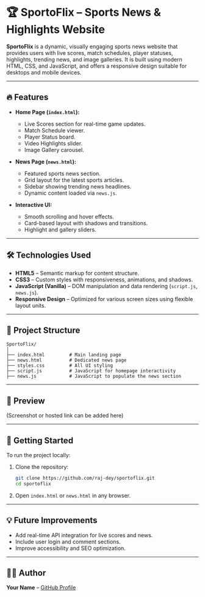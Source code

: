 
# 🏆 SportoFlix – Sports News & Highlights Website

**SportoFlix** is a dynamic, visually engaging sports news website that provides users with live scores, match schedules, player statuses, highlights, trending news, and image galleries. It is built using modern HTML, CSS, and JavaScript, and offers a responsive design suitable for desktops and mobile devices.

---

## 🔥 Features

- **Home Page (`index.html`):**
  - Live Scores section for real-time game updates.
  - Match Schedule viewer.
  - Player Status board.
  - Video Highlights slider.
  - Image Gallery carousel.

- **News Page (`news.html`):**
  - Featured sports news section.
  - Grid layout for the latest sports articles.
  - Sidebar showing trending news headlines.
  - Dynamic content loaded via `news.js`.

- **Interactive UI:**
  - Smooth scrolling and hover effects.
  - Card-based layout with shadows and transitions.
  - Highlight and gallery sliders.

---

## 🛠️ Technologies Used

- **HTML5** – Semantic markup for content structure.
- **CSS3** – Custom styles with responsiveness, animations, and shadows.
- **JavaScript (Vanilla)** – DOM manipulation and data rendering (`script.js`, `news.js`).
- **Responsive Design** – Optimized for various screen sizes using flexible layout units.

---

## 📂 Project Structure

```
SportoFlix/
│
├── index.html         # Main landing page
├── news.html          # Dedicated news page
├── styles.css         # All UI styling
├── script.js          # JavaScript for homepage interactivity
├── news.js            # JavaScript to populate the news section
```

---

## 📸 Preview

(Screenshot or hosted link can be added here)

---

## 🚀 Getting Started

To run the project locally:

1. Clone the repository:
   ```bash
   git clone https://github.com/raj-dey/sportoflix.git
   cd sportoflix
   ```

2. Open `index.html` or `news.html` in any browser.

---

## 💡 Future Improvements

- Add real-time API integration for live scores and news.
- Include user login and comment sections.
- Improve accessibility and SEO optimization.

---

## 🧑‍💻 Author

**Your Name** – [GitHub Profile](https://github.com/raj-dey)
